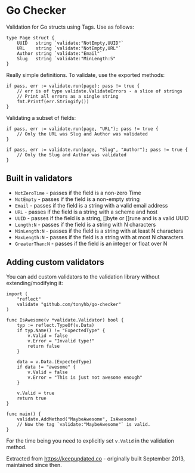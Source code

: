 Go Checker
=========

Validation for Go structs using Tags. Use as follows:

	type Page struct {
		UUID   string `validate:"NotEmpty,UUID"`
		URL    string `validate:"NotEmpty,URL"`
		Author string `validate:"Email"`
		Slug   string `validate:"MinLength:5"
	}

Really simple definitions. To validate, use the exported methods:

	if pass, err := validate.run(page); pass != true {
		// err is of type validate.ValidateErrors - a slice of strings
		// Print all errors as a single string
		fmt.Printf(err.Stringify())
	}

Validating a subset of fields:

	if pass, err := validate.run(page, "URL"); pass != true {
		// Only the URL was Slug and Author was validated
	}

	if pass, err := validate.run(page, "Slug", "Author"); pass != true {
		// Only the Slug and Author was validated
	}

## Built in validators

- `NotZeroTime` - passes if the field is a non-zero Time
- `NotEmpty` - passes if the field is a non-empty string
- `Email` - passes if the field is a string with a valid email address
- `URL` - passes if the field is a string with a scheme and host
- `UUID` - passes if the field is a string, []byte or []rune and is a valid UUID
- `Length:N` - passes if the field is a string with N characters
- `MinLength:N` - passes if the field is a string with at least N characters
- `MaxLength:N` - passes if the field is a string with at most N characters
- `GreaterThan:N` - passes if the field is an integer or float over N

## Adding custom validators

You can add custom validators to the validation library without
extending/modifying it:

	import (
		"reflect"
		validate "github.com/tonyhb/go-checker"
	)

	func IsAwesome(v *validate.Validator) bool {
		typ := reflect.TypeOf(v.Data)
		if typ.Name() != "ExpectedType" {
			v.Valid = false
			v.Error = "Invalid type!"
			return false
		}

		data = v.Data.(ExpectedType)
		if data != "awesome" {
			v.Valid = false
			v.Error = "This is just not awesome enough"
		}

		v.Valid = true
		return true
	}

	func main() {
		validate.AddMethod("MaybeAwesome", IsAwesome)
		// Now the tag `validate:"MaybeAwesome"` is valid.
	}

For the time being you need to explicitly set `v.Valid` in the validation
method.

Extracted from https://keepupdated.co - originally built September 2013,
maintained since then.
